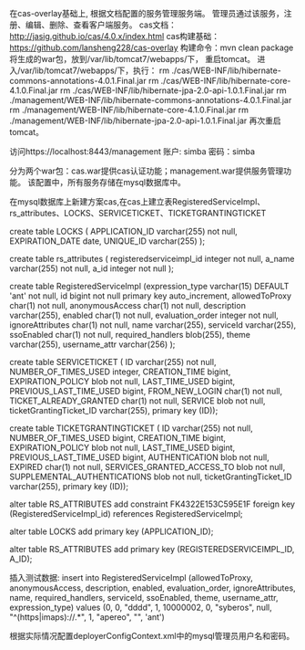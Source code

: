 在cas-overlay基础上, 根据文档配置的服务管理服务端。
管理员通过该服务，注册、编辑、删除、查看客户端服务。
cas文档：http://jasig.github.io/cas/4.0.x/index.html
cas构建基础：https://github.com/lansheng228/cas-overlay
构建命令：mvn clean package
将生成的war包，放到/var/lib/tomcat7/webapps/下， 重启tomcat。
进入/var/lib/tomcat7/webapps/下，执行：
rm ./cas/WEB-INF/lib/hibernate-commons-annotations-4.0.1.Final.jar 
rm ./cas/WEB-INF/lib/hibernate-core-4.1.0.Final.jar 
rm ./cas/WEB-INF/lib/hibernate-jpa-2.0-api-1.0.1.Final.jar
rm ./management/WEB-INF/lib/hibernate-commons-annotations-4.0.1.Final.jar 
rm ./management/WEB-INF/lib/hibernate-core-4.1.0.Final.jar 
rm ./management/WEB-INF/lib/hibernate-jpa-2.0-api-1.0.1.Final.jar
再次重启tomcat。
  
访问https://localhost:8443/management
账户: simba 密码：simba

分为两个war包：cas.war提供cas认证功能；management.war提供服务管理功能。
该配置中，所有服务存储在mysql数据库中。

在mysql数据库上新建方案cas,在cas上建立表RegisteredServiceImpl、rs_attributes、LOCKS、SERVICETICKET、TICKETGRANTINGTICKET

create table LOCKS
(
  APPLICATION_ID  varchar(255) not null,
  EXPIRATION_DATE date,
  UNIQUE_ID       varchar(255)
);

create table rs_attributes
(
  registeredserviceimpl_id integer not null,
  a_name                   varchar(255) not null,
  a_id                     integer not null
);

create table RegisteredServiceImpl
 (expression_type varchar(15) DEFAULT 'ant' not null,
  id bigint not null primary key auto_increment,
 allowedToProxy char(1) not null,
 anonymousAccess char(1) not null,
 description varchar(255),
 enabled char(1) not null,
 evaluation_order integer not null,
  ignoreAttributes char(1) not null,
 name varchar(255),
 serviceId varchar(255),
 ssoEnabled char(1) not null,
 required_handlers blob(255),
  theme varchar(255),
 username_attr varchar(256)
  );

create table SERVICETICKET (
 ID varchar(255) not null,
 NUMBER_OF_TIMES_USED integer,
 CREATION_TIME bigint,
 EXPIRATION_POLICY blob not null,
 LAST_TIME_USED bigint,
 PREVIOUS_LAST_TIME_USED bigint,
 FROM_NEW_LOGIN char(1) not null,
 TICKET_ALREADY_GRANTED char(1) not null,
 SERVICE blob not null,
 ticketGrantingTicket_ID varchar(255),
 primary key (ID));


create table TICKETGRANTINGTICKET (
 ID varchar(255) not null,
 NUMBER_OF_TIMES_USED bigint,
CREATION_TIME bigint,
EXPIRATION_POLICY blob not null,
 LAST_TIME_USED bigint,
PREVIOUS_LAST_TIME_USED bigint,
AUTHENTICATION blob not null,
 EXPIRED char(1) not null,
SERVICES_GRANTED_ACCESS_TO blob not null,
SUPPLEMENTAL_AUTHENTICATIONS blob not null,
ticketGrantingTicket_ID varchar(255),
primary key (ID));

alter table RS_ATTRIBUTES add constraint FK4322E153C595E1F foreign key (RegisteredServiceImpl_id)
references RegisteredServiceImpl;

alter table LOCKS
  add primary key (APPLICATION_ID);

alter table RS_ATTRIBUTES
  add primary key (REGISTEREDSERVICEIMPL_ID, A_ID);

插入测试数据:
  insert into RegisteredServiceImpl (allowedToProxy, anonymousAccess, description, enabled, evaluation_order, ignoreAttributes, name, required_handlers, serviceId, ssoEnabled, theme, username_attr, expression_type) values (0, 0, "dddd", 1, 10000002, 0, "syberos", null, "^(https|imaps)://.*", 1, "apereo", "", 'ant')

根据实际情况配置deployerConfigContext.xml中的mysql管理员用户名和密码。


